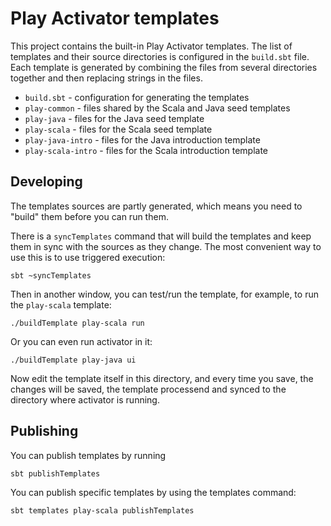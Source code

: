<!--- Copyright (C) 2009-2016 Typesafe Inc. <http://www.typesafe.com> -->
Play Activator templates
========================

This project contains the built-in Play Activator templates. The list of templates
and their source directories is configured in the `build.sbt` file. Each template
is generated by combining the files from several directories together and then
replacing strings in the files.

* `build.sbt` - configuration for generating the templates
* `play-common` - files shared by the Scala and Java seed templates
* `play-java` - files for the Java seed template
* `play-scala` - files for the Scala seed template
* `play-java-intro` - files for the Java introduction template
* `play-scala-intro` - files for the Scala introduction template

Developing
----------

The templates sources are partly generated, which means you need to "build" them before
you can run them.

There is a `syncTemplates` command that will build the templates and keep them in sync
with the sources as they change. The most convenient way to use this is to use triggered
execution:

    sbt ~syncTemplates

Then in another window, you can test/run the template, for example, to run the
`play-scala` template:

    ./buildTemplate play-scala run

Or you can even run activator in it:

    ./buildTemplate play-java ui

Now edit the template itself in this directory, and every time you save, the changes
will be saved, the template processend and synced to the directory where activator
is running.

Publishing
----------

You can publish templates by running

    sbt publishTemplates

You can publish specific templates by using the templates command:

    sbt templates play-scala publishTemplates
